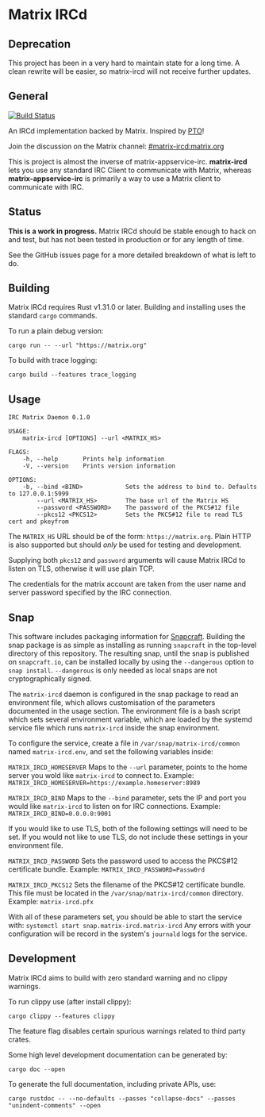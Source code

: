 # Matrix IRCd

## Deprecation

This project has been in a very hard to maintain state for a long time.
A clean rewrite will be easier, so matrix-ircd will not receive further updates.

## General

[![Build Status](https://travis-ci.org/matrix-org/matrix-ircd.svg?branch=master)](https://travis-ci.org/matrix-org/matrix-ircd)

An IRCd implementation backed by Matrix. Inspired by [PTO](https://github.com/tdfischer/pto)!

Join the discussion on the Matrix channel: [#matrix-ircd:matrix.org](https://matrix.to/#/#matrix-ircd:matrix.org)

This is project is almost the inverse of matrix-appservice-irc. **matrix-ircd** lets you use any standard IRC Client to communicate with Matrix, whereas **matrix-appservice-irc** is primarily a way to use a Matrix client to communicate with IRC.

## Status

**This is a work in progress.** Matrix IRCd should be stable enough to hack on
and test, but has not been tested in production or for any length of time.

See the GitHub issues page for a more detailed breakdown of what is left to do.


## Building

Matrix IRCd requires Rust v1.31.0 or later.
Building and installing uses the standard `cargo` commands.

To run a plain debug version:

```
cargo run -- --url "https://matrix.org"
```

To build with trace logging:

```
cargo build --features trace_logging
```


## Usage

```
IRC Matrix Daemon 0.1.0

USAGE:
    matrix-ircd [OPTIONS] --url <MATRIX_HS>

FLAGS:
    -h, --help       Prints help information
    -V, --version    Prints version information

OPTIONS:
    -b, --bind <BIND>            Sets the address to bind to. Defaults to 127.0.0.1:5999
        --url <MATRIX_HS>        The base url of the Matrix HS
        --password <PASSWORD>    The password of the PKCS#12 file
        --pkcs12 <PKCS12>        Sets the PKCS#12 file to read TLS cert and pkeyfrom

```

The `MATRIX_HS` URL should be of the form: `https://matrix.org`. Plain HTTP is
also supported but should *only* be used for testing and development.

Supplying both `pkcs12` and `password` arguments will cause Matrix IRCd to listen
on TLS, otherwise it will use plain TCP.

The credentials for the matrix account are taken from the user name and server
password specified by the IRC connection.

## Snap

This software includes packaging information for [Snapcraft](https://snapcraft.io).
Building the snap package is as simple as installing as running `snapcraft` in the
top-level directory of this repository. The resulting snap, until the snap is published
on `snapcraft.io`, can be installed locally by using the `--dangerous` option to
`snap install`. `--dangerous` is only needed as local snaps are not cryptographically
signed.

The `matrix-ircd` daemon is configured in the snap package to read an environment file,
which allows customisation of the parameters documented in the usage section. The
environment file is a bash script which sets several environment variable, which are
loaded by the systemd service file which runs `matrix-ircd` inside the snap environment.

To configure the service, create a file in `/var/snap/matrix-ircd/common` named
`matrix-ircd.env`, and set the following variables inside:

`MATRIX_IRCD_HOMESERVER`
Maps to the `--url` parameter, points to the home server you wold like `matrix-ircd` to
connect to.
Example: `MATRIX_IRCD_HOMESERVER=https://example.homeserver:8989`

`MATRIX_IRCD_BIND`
Maps to the `--bind` parameter, sets the IP and port you would like `matrix-ircd` to listen
on for IRC connections.
Example: `MATRIX_IRCD_BIND=0.0.0.0:9001`

If you would like to use TLS, both of the following settings will need to be set.
If you would not like to use TLS, do not include these settings in your environment file.

`MATRIX_IRCD_PASSWORD`
Sets the password used to access the PKCS#12 certificate bundle.
Example: `MATRIX_IRCD_PASSWORD=Passw0rd`

`MATRIX_IRCD_PKCS12`
Sets the filename of the PKCS#12 certificate bundle. This file must be located in the
`/var/snap/matrix-ircd/common` directory.
Example: `matrix-ircd.pfx`

With all of these parameters set, you should be able to start the service with:
`systemctl start snap.matrix-ircd.matrix-ircd`
Any errors with your configuration will be record in the system's `journald` logs
for the service.

## Development

Matrix IRCd aims to build with zero standard warning and no clippy warnings.

To run clippy use (after install clippy):

```
cargo clippy --features clippy
```

The feature flag disables certain spurious warnings related to third party
crates.


Some high level development documentation can be generated by:

```
cargo doc --open
```

To generate the full documentation, including private APIs, use:

```
cargo rustdoc -- --no-defaults --passes "collapse-docs" --passes "unindent-comments" --open
```
